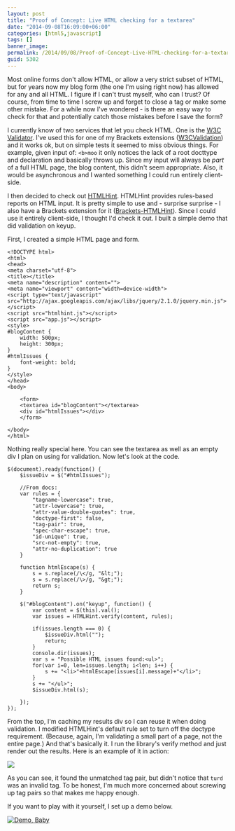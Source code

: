 ```yaml
---
layout: post
title: "Proof of Concept: Live HTML checking for a textarea"
date: "2014-09-08T16:09:00+06:00"
categories: [html5,javascript]
tags: []
banner_image: 
permalink: /2014/09/08/Proof-of-Concept-Live-HTML-checking-for-a-textarea
guid: 5302
---
```


<p>
Most online forms don't allow HTML, or allow a very strict subset of HTML, but for years now my blog form (the one I'm using right now) has allowed for any and all HTML. I figure if I can't trust myself, who can I trust? Of course, from time to time I screw up and forget to close a tag or make some other mistake. For a while now I've wondered - is there an easy way to check for that and potentially catch those mistakes before I save the form?
</p>
<!--more-->
<p>
I currently know of two services that let you check HTML. One is the <a href="http://validator.w3.org/">W3C Validator</a>. I've used this for one of my Brackets extensions (<a href="https://github.com/cfjedimaster/brackets-w3cvalidation">W3CValidation</a>) and it works ok, but on simple tests it seemed to miss obvious things. For example, given input of: <code>&lt;b&gt;moo</code> it only notices the lack of a root docttype and declaration and basically throws up. Since my input will always be <i>part</i> of a full HTML page, the blog content, this didn't seem appropriate. Also, it would be asynchronous and I wanted something I could run entirely client-side.
</p>

<p>
I then decided to check out <a href="https://github.com/yaniswang/HTMLHint">HTMLHint</a>. HTMLHint provides rules-based reports on HTML input. It is pretty simple to use and - surprise surprise - I also have a Brackets extension for it (<a href="https://github.com/cfjedimaster/brackets-htmlhint">Brackets-HTMLHint</a>). Since I could use it entirely client-side, I thought I'd check it out. I built a simple demo that did validation on keyup.
</p>

<p>
First, I created a simple HTML page and form.
</p>

<pre><code class="language-markup">&lt;!DOCTYPE html&gt;
&lt;html&gt;
&lt;head&gt;
&lt;meta charset=&quot;utf-8&quot;&gt;
&lt;title&gt;&lt;&#x2F;title&gt;
&lt;meta name=&quot;description&quot; content=&quot;&quot;&gt;
&lt;meta name=&quot;viewport&quot; content=&quot;width=device-width&quot;&gt;
&lt;script type=&quot;text&#x2F;javascript&quot; src=&quot;http:&#x2F;&#x2F;ajax.googleapis.com&#x2F;ajax&#x2F;libs&#x2F;jquery&#x2F;2.1.0&#x2F;jquery.min.js&quot;&gt;&lt;&#x2F;script&gt;
&lt;script src=&quot;htmlhint.js&quot;&gt;&lt;&#x2F;script&gt;
&lt;script src=&quot;app.js&quot;&gt;&lt;&#x2F;script&gt;
&lt;style&gt;
#blogContent {
	width: 500px;
	height: 300px;
}
#htmlIssues {
	font-weight: bold;
}
&lt;&#x2F;style&gt;
&lt;&#x2F;head&gt;
&lt;body&gt;

	&lt;form&gt;
	&lt;textarea id=&quot;blogContent&quot;&gt;&lt;&#x2F;textarea&gt;
	&lt;div id=&quot;htmlIssues&quot;&gt;&lt;&#x2F;div&gt;
	&lt;&#x2F;form&gt;
	
&lt;&#x2F;body&gt;
&lt;&#x2F;html&gt;
</code></pre>

<p>
Nothing really special here. You can see the textarea as well as an empty div I plan on using for validation. Now let's look at the code.
</p>

<pre><code class="language-javascript">$(document).ready(function() {
	$issueDiv = $(&quot;#htmlIssues&quot;);
	
	&#x2F;&#x2F;From docs:
	var rules = {
		&quot;tagname-lowercase&quot;: true,
		&quot;attr-lowercase&quot;: true,
		&quot;attr-value-double-quotes&quot;: true,
		&quot;doctype-first&quot;: false,
		&quot;tag-pair&quot;: true,
		&quot;spec-char-escape&quot;: true,
		&quot;id-unique&quot;: true,
		&quot;src-not-empty&quot;: true,
		&quot;attr-no-duplication&quot;: true
	}
	
	function htmlEscape(s) {
		s = s.replace(&#x2F;\&lt;&#x2F;g, &quot;&amp;lt;&quot;);
		s = s.replace(&#x2F;\&gt;&#x2F;g, &quot;&amp;gt;&quot;);
		return s;
	}
	
	$(&quot;#blogContent&quot;).on(&quot;keyup&quot;, function() {
		var content = $(this).val();
		var issues = HTMLHint.verify(content, rules);
		
		if(issues.length === 0) {
			$issueDiv.html(&quot;&quot;);
			return;
		}
		console.dir(issues);
		var s = &quot;Possible HTML issues found:&lt;ul&gt;&quot;;
		for(var i=0, len=issues.length; i&lt;len; i++) {
			s += &quot;&lt;li&gt;&quot;+htmlEscape(issues[i].message)+&quot;&lt;&#x2F;li&gt;&quot;;
		}
		s += &quot;&lt;&#x2F;ul&gt;&quot;;
		$issueDiv.html(s);
		
	});
});</code></pre>

<p>
From the top, I'm caching my results div so I can reuse it when doing validation. I modified HTMLHint's default rule set to turn off the doctype requirement. (Because, again, I'm validating a small part of a page, not the entire page.) And that's basically it. I run the library's verify method and just render out the results. Here is an example of it in action:
</p>

<p>
<img src="https://static.raymondcamden.com/images/s123.png" class="bthumb" />
</p>

<p>
As you can see, it found the unmatched tag pair, but didn't notice that <code>turd</code> was an invalid tag. To be honest, I'm much more concerned about screwing up tag pairs so that makes me happy enough.
</p>

<p>
If you want to play with it yourself, I set up a demo below. 
</p>

<p>
<a href="http://www.raymondcamden.com/demos/2014/sep/8/"><img src="https://static.raymondcamden.com/images/icon_128.png" title="Demo, Baby" border="0"></a>   
</p>